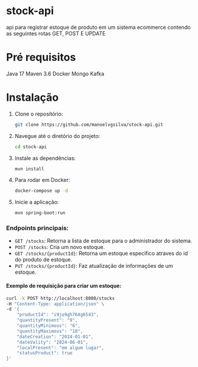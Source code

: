 # stock-api

api para registrar estoque de produto em um sistema ecommerce contendo as 
seguintes rotas GET, POST E UPDATE

# Pré requisitos

Java 17
Maven 3.6
Docker
Mongo
Kafka

# Instalação

1. Clone o repositório:
   ```zsh
   git clone https://github.com/manoelvgsilva/stock-api.git
   ```

2. Navegue até o diretório do projeto:
   ```zsh
   cd stock-api
   ```

3. Instale as dependências:
   ```zsh
   mvn install
   ```

4. Para rodar em Docker:
   ```zsh
   docker-compose up -d
   ```

5. Inicie a aplicação:
   ```zsh
   mvn spring-boot:run
   ```

### Endpoints principais:

- `GET /stocks`: Retorna a lista de estoque para o administrador do sistema.
- `POST /stocks`: Cria um novo estoque.
- `GET /stocks/{productId}`: Retorna um estoque especifico atraves do id do 
  produto de estoque.
- `PUT /stocks/{productId}`: Faz atualização de informações de um estoque.

#### Exemplo de requisição para criar um estoque:
```zsh
curl -X POST http://localhost:8080/stocks
-H "Content-Type: application/json" \
-d '{
    "productId": "i9jo9gh764g6543",
    "quantityPresent": "9",
    "quantityMinimous": "6",
    "quantityMaximous": "18",
    "dateCreation": "2024-01-01",
    "dateVality": "2024-06-01",
    "localPresent": "em algum lugar",
    "statusProduct": true
}'
